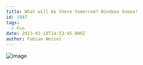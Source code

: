 ```yaml
---
title: What will be there tomorrow? Windows knows!
id: 1947
tags:
  - Fun
date: 2013-01-18T14:53:45.000Z
author: Fabian Wetzel
---
```


![image](https://az275061.vo.msecnd.net/blogmedia/2013/01/image.png "image")
